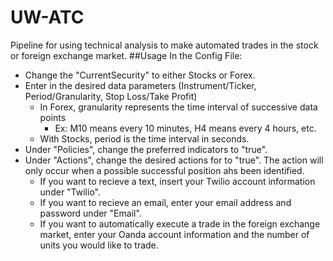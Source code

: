 # UW-ATC
Pipeline for using technical analysis to make automated trades in the stock or foreign exchange market.
##Usage
In the Config File:
  * Change the "CurrentSecurity" to either Stocks or Forex.
  * Enter in the desired data parameters (Instrument/Ticker, Period/Granularity, Stop Loss/Take Profit)
    * In Forex, granularity represents the time interval of successive data points
      * Ex: M10 means every 10 minutes, H4 means every 4 hours, etc.
    * With Stocks, period is the time interval in seconds.
  * Under "Policies", change the preferred indicators to "true".
  * Under "Actions", change the desired actions for to "true". The action will only occur when a possible successful position ahs been identified.
    * If you want to recieve a text, insert your Twilio account information under "Twilio".
    * If you want to recieve an email, enter your email address and password under "Email".
    * If you want to automatically execute a trade in the foreign exchange market, enter your Oanda account information and the number of units you would like to trade.
